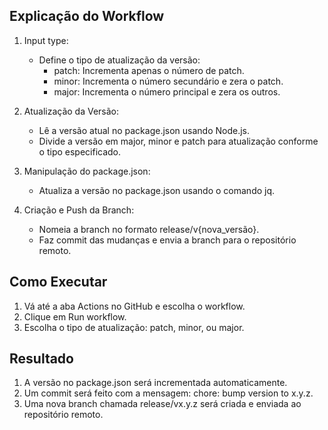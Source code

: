 ## Explicação do Workflow

1. Input type:
    - Define o tipo de atualização da versão:
        - patch: Incrementa apenas o número de patch.
        - minor: Incrementa o número secundário e zera o patch.
        - major: Incrementa o número principal e zera os outros.

2. Atualização da Versão:
    - Lê a versão atual no package.json usando Node.js.
    - Divide a versão em major, minor e patch para atualização conforme o tipo especificado.

3. Manipulação do package.json:
    - Atualiza a versão no package.json usando o comando jq.

4. Criação e Push da Branch:
    - Nomeia a branch no formato release/v{nova_versão}.
    - Faz commit das mudanças e envia a branch para o repositório remoto.



## Como Executar

1. Vá até a aba Actions no GitHub e escolha o workflow.
2. Clique em Run workflow.
3. Escolha o tipo de atualização: patch, minor, ou major.



## Resultado

1. A versão no package.json será incrementada automaticamente.
2. Um commit será feito com a mensagem: chore: bump version to x.y.z.
3. Uma nova branch chamada release/vx.y.z será criada e enviada ao repositório remoto.
